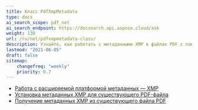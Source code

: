 ```yaml
---
title: Класс PdfXmpMetadata
type: docs
ai_search_scope: pdf_net
ai_search_endpoint: https://docsearch.api.aspose.cloud/ask
weight: 130
url: /ru/net/pdfxmpmetadata-class/
description: Узнайте, как работать с метаданными XMP в файлах PDF с помощью класса PDFXMPMetadata в .NET с Aspose.PDF.
lastmod: "2021-06-05"
draft: false
sitemap:
    changefreq: "weekly"
    priority: 0.7
---
```

- [Работа с расширяемой платформой метаданных — XMP](/pdf/ru/net/working-with-extensible-metadata-platform-xmp/)
- [Установка метаданных XMP для существующего PDF-файла](/pdf/ru/net/set-xmp-metadata-of-an-existing-pdf/)
- [Получение метаданных XMP из существующего файла PDF](/pdf/ru/net/get-xmp-metadata-of-an-existing-pdf-file/)